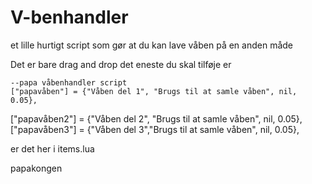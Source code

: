# V-benhandler
et lille hurtigt script som gør at du kan lave våben på en anden måde

Det er bare drag and drop det eneste du skal tilføje er 

	--papa våbenhandler script
	["papavåben"] = {"Våben del 1", "Brugs til at samle våben", nil, 0.05},
  ["papavåben2"] = {"Våben del 2", "Brugs til at samle våben", nil, 0.05},
  ["papavåben3"] = {"Våben del 3","Brugs til at samle våben", nil, 0.05},
  
  er det her i items.lua
  
  
  papakongen
